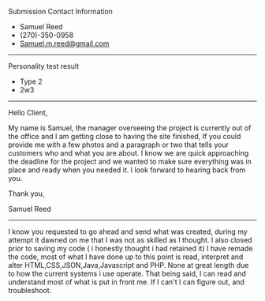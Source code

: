 
Submission
Contact Information
- Samuel Reed
- (270)-350-0958
- Samuel.m.reed@gmail.com
-----------------------------------------
Personality test result
- Type 2
- 2w3
------------------------------------------

Hello Client,

  My name is Samuel, the manager overseeing the project is currently out of the office and I am getting close to having the site finished, If you could provide me with a few photos and a paragraph or two that tells your customers who and what you are about. I know we are quick approaching the deadline for the project and we wanted to make sure everything was in place and ready when you needed it.
I look forward to hearing back from you.

Thank you,

Samuel Reed

------------------------------------------

I know you requested to go ahead and send what was created, during my attempt it dawned on me that I was not as skilled as I thought. I also closed prior to saving my code ( i honestly thought i had retained it) I have remade the code, most of what I have done up to this point is read, interpret and alter HTML,CSS,JSON,Java,Javascript and PHP. None at great length due to how the current systems i use operate. That being said, I can read and understand most of what is put in front me. If I can't I can figure out, and troubleshoot.

